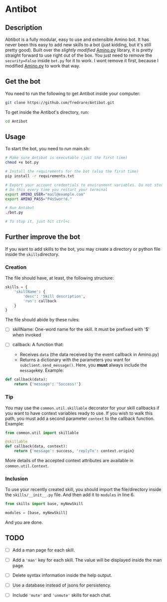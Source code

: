 # Antibot
## Description
Abtibot is a fully modular, easy to use and extensible Amino bot. It has never been this easy to add new skills to a bot (just kidding, but it's still pretty good).
Built over the *slightly modified* [Amino.py](https://github.com/fredrare/Amino.py) library, it is pretty straight forward to use right out of the box. You just need to remove the `security=False` inside `bot.py` for it to work. I wont remove it first, because I modified [Amino.py](https://github.com/Slimakoi/Amino.py) to work that way.

## Get the bot
You need to run the following to get Antibot inside your computer:
```bash
git clone https://github.com/fredrare/Antibot.git
```

To get inside the Antibot's directory, run:
```bash
cd Antibot
```

## Usage
To start the bot, you need to run main.sh:
```bash
# Make sure Antibot is executable (just the first time)
chmod +x bot.py

# Install the requirements for the bot (also the first time)
pip install -r requirements.txt

# Export your account credentials to environment variables. Do not store them inside files!
# Do this every time you restart your terminal
export AMINO_USER="mail@example.com"
export AMINO_PASS="P4sSwor!d."

# Run Antibot
./bot.py

# To stop it, just hit ctrl+c
```

## Further improve the bot
If you want to add skills to the bot, you may create a directory or python file inside the `skills`directory.

### Creation
The file should have, at least, the following structure:
```python
skills = {
    'skillName': {
        'desc': 'Skill description',
        'run': callback
    }
}
```

The file should abide by these rules:

- [ ] skillName: One-word name for the skill. It must be prefixed with '$' when invoked

- [ ] callback: A function that:

  - Receives `data` (the data received by the event callback in Amino.py)
  - Returns a dictionary with the parameters you want for `subclient.send_message()`. Here, you **must** always include the `message`key.
  Example: 
```python
def callback(data):
    return {'message': 'Success!'}
```

### Tip
You may use the `common.util.skillable` decorator for your skill callbacks if you want to have context variables ready to use. If you wish to walk this path, you must add a second parameter `context` to the callback function. Example:
```python
from common.util import skillable

@skillable
def callback(data, context):
    return {'message': success, 'replyTo': context.origin}
```

More details of the accepted context attributes are available in `common.util.Context`.

### Inclusion
To use your recently created skill, you should import the file/directory inside the `skills/__init__.py` file. And then add it to `modules` in line 6.
```python
from skills import base, myNewSkill

modules = [base, myNewSkill]
```
And you are done.

## TODO
- [ ] Add a man page for each skill.

- [ ] Add a `'man'` key for each skill. The value will be displayed inside the man page.

- [ ] Delete syntax information inside the help output.

- [ ] Use a database instead of jsons for persistency.

- [ ] Include `'mute'` and `'unmute'` skills for each chat.
